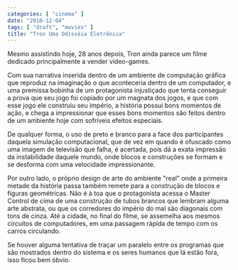 ```yaml
---
categories: [ "cinema" ]
date: "2010-12-04"
tags: [ "draft", "movies" ]
title: "Tron Uma Odisséia Eletrônica"
---
```

Mesmo assistindo hoje, 28 anos depois, Tron ainda parece um filme dedicado
principalmente a vender video-games.

Com sua narrativa inserida dentro de um ambiente de computação gráfica
que reproduz na imaginação o que aconteceria dentro de um computador, e
uma premissa bobinha de um protagonista injustiçado que tenta conseguir
a prova que seu jogo foi copiado por um magnata dos jogos, e que com
esse jogo ele construiu seu império, a história possui bons momentos
de ação, e chega a impressionar que esses bons momentos são feitos
dentro de um ambiente hoje com sofríveis efeitos especiais.

De qualquer forma, o uso de preto e branco para a face dos participantes
daquela simulação computacional, que de vez em quando é ofuscado
como uma imagem de televisão que falha, é acertada, pois dá a exata
impressão da instabilidade daquele mundo, onde blocos e construções
se formam e se desforma com uma velocidade impressionante.

Por outro lado, o próprio design de arte do ambiente "real" onde a
primeira metade da história passa também remete para a construção
de blocos e figuras geométricas. Não é à toa que o protagonista
acessa o Master Control de cima de uma construção de tubos brancos que
lembram alguma arte abstrata, ou que os corredores do império do mal
são diagonais com tons de cinza. Até a cidade, no final do filme, se
assemelha aos mesmos circuitos de computadores, em uma passagem rápida
de tempo com os carros circulando.

Se houver alguma tentativa de traçar um paralelo entre os programas que
são mostrados dentro do sistema e os seres humanos que lá estão fora,
isso ficou bem óbvio.

